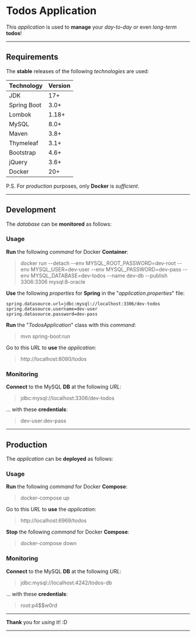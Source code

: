 # Todos Application

This *application* is used to **manage** your *day-to-day* or even *long-term* **todos**!

<hr/>

## Requirements

The **stable** releases of the following *technologies* are used:

| Technology  | Version |
| ----------- | ------- |
| JDK         | 17+     |
| Spring Boot | 3.0+    |
| Lombok      | 1.18+   |
| MySQL       | 8.0+    |
| Maven       | 3.8+    |
| Thymeleaf   | 3.1+    |
| Bootstrap   | 4.6+    |
| jQuery      | 3.6+    |
| Docker      | 20+     |

P.S. For *production* purposes, only **Docker** is *sufficient*.

<hr/>

## Development

The *database* can be **monitored** as follows:

### Usage

**Run** the following *command* for Docker **Container**:

>docker run --detach --env MYSQL_ROOT_PASSWORD=dev-root --env MYSQL_USER=dev-user --env MYSQL_PASSWORD=dev-pass --env MYSQL_DATABASE=dev-todos --name dev-db --publish 3306:3306 mysql:8-oracle

**Use** the following *properties* for **Spring** in the "*application.properties*" file:

```
spring.datasource.url=jdbc:mysql://localhost:3306/dev-todos
spring.datasource.username=dev-user
spring.datasource.password=dev-pass
```

**Run** the "*TodosApplication*" class with this *command*:

>mvn spring-boot:run

Go to this *URL* to **use** the *application*:

>http://localhost:8080/todos

### Monitoring

**Connect** to the MySQL **DB** at the following *URL*:

>jdbc:mysql://localhost:3306/dev-todos

... with these **credentials**:

>dev-user:dev-pass

<hr/>

## Production

The *application* can be **deployed** as follows:


### Usage

**Run** the following *command* for Docker **Compose**:

>docker-compose up

Go to this *URL* to **use** the *application*:

>http://localhost:6969/todos

**Stop** the following *command* for Docker **Compose**:

>docker-compose down

### Monitoring

**Connect** to the MySQL **DB** at the following *URL*:

>jdbc:mysql://localhost:4242/todos-db

... with these **credentials**:

>root:p4$$w0rd

<hr/>

**Thank** you for *using* it! :D

<hr/>